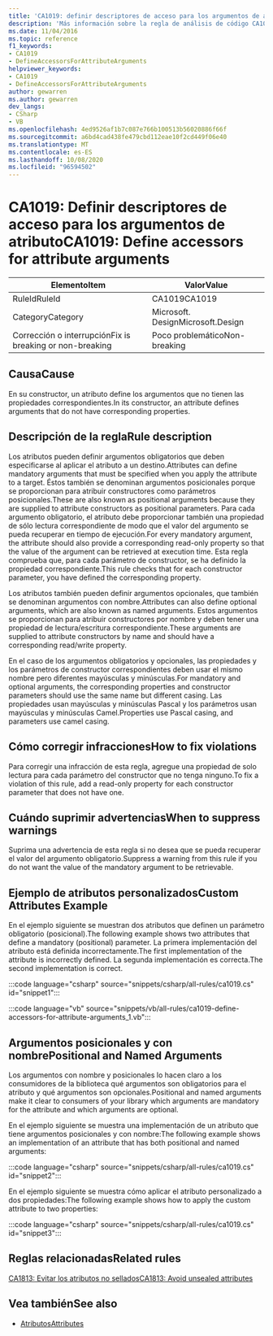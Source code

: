 ```yaml
---
title: 'CA1019: definir descriptores de acceso para los argumentos de atributo (análisis de código)'
description: 'Más información sobre la regla de análisis de código CA1019: definir descriptores de acceso para los argumentos de atributo'
ms.date: 11/04/2016
ms.topic: reference
f1_keywords:
- CA1019
- DefineAccessorsForAttributeArguments
helpviewer_keywords:
- CA1019
- DefineAccessorsForAttributeArguments
author: gewarren
ms.author: gewarren
dev_langs:
- CSharp
- VB
ms.openlocfilehash: 4ed9526af1b7c087e766b100513b56020886f66f
ms.sourcegitcommit: a6bd4cad438fe479cbd112eae10f2cd449f06e40
ms.translationtype: MT
ms.contentlocale: es-ES
ms.lasthandoff: 10/08/2020
ms.locfileid: "96594502"
---
```

# <a name="ca1019-define-accessors-for-attribute-arguments"></a><span data-ttu-id="5d496-103">CA1019: Definir descriptores de acceso para los argumentos de atributo</span><span class="sxs-lookup"><span data-stu-id="5d496-103">CA1019: Define accessors for attribute arguments</span></span>

| <span data-ttu-id="5d496-104">Elemento</span><span class="sxs-lookup"><span data-stu-id="5d496-104">Item</span></span>                                     | <span data-ttu-id="5d496-105">Valor</span><span class="sxs-lookup"><span data-stu-id="5d496-105">Value</span></span>            |
|------------------------------------------|------------------|
| <span data-ttu-id="5d496-106">RuleId</span><span class="sxs-lookup"><span data-stu-id="5d496-106">RuleId</span></span>                                   | <span data-ttu-id="5d496-107">CA1019</span><span class="sxs-lookup"><span data-stu-id="5d496-107">CA1019</span></span>           |
| <span data-ttu-id="5d496-108">Category</span><span class="sxs-lookup"><span data-stu-id="5d496-108">Category</span></span>                                 | <span data-ttu-id="5d496-109">Microsoft. Design</span><span class="sxs-lookup"><span data-stu-id="5d496-109">Microsoft.Design</span></span> |
| <span data-ttu-id="5d496-110">Corrección o interrupción</span><span class="sxs-lookup"><span data-stu-id="5d496-110">Fix is breaking or non-breaking</span></span> | <span data-ttu-id="5d496-111">Poco problemático</span><span class="sxs-lookup"><span data-stu-id="5d496-111">Non-breaking</span></span>     |

## <a name="cause"></a><span data-ttu-id="5d496-112">Causa</span><span class="sxs-lookup"><span data-stu-id="5d496-112">Cause</span></span>

<span data-ttu-id="5d496-113">En su constructor, un atributo define los argumentos que no tienen las propiedades correspondientes.</span><span class="sxs-lookup"><span data-stu-id="5d496-113">In its constructor, an attribute defines arguments that do not have corresponding properties.</span></span>

## <a name="rule-description"></a><span data-ttu-id="5d496-114">Descripción de la regla</span><span class="sxs-lookup"><span data-stu-id="5d496-114">Rule description</span></span>

<span data-ttu-id="5d496-115">Los atributos pueden definir argumentos obligatorios que deben especificarse al aplicar el atributo a un destino.</span><span class="sxs-lookup"><span data-stu-id="5d496-115">Attributes can define mandatory arguments that must be specified when you apply the attribute to a target.</span></span> <span data-ttu-id="5d496-116">Éstos también se denominan argumentos posicionales porque se proporcionan para atribuir constructores como parámetros posicionales.</span><span class="sxs-lookup"><span data-stu-id="5d496-116">These are also known as positional arguments because they are supplied to attribute constructors as positional parameters.</span></span> <span data-ttu-id="5d496-117">Para cada argumento obligatorio, el atributo debe proporcionar también una propiedad de sólo lectura correspondiente de modo que el valor del argumento se pueda recuperar en tiempo de ejecución.</span><span class="sxs-lookup"><span data-stu-id="5d496-117">For every mandatory argument, the attribute should also provide a corresponding read-only property so that the value of the argument can be retrieved at execution time.</span></span> <span data-ttu-id="5d496-118">Esta regla comprueba que, para cada parámetro de constructor, se ha definido la propiedad correspondiente.</span><span class="sxs-lookup"><span data-stu-id="5d496-118">This rule checks that for each constructor parameter, you have defined the corresponding property.</span></span>

<span data-ttu-id="5d496-119">Los atributos también pueden definir argumentos opcionales, que también se denominan argumentos con nombre.</span><span class="sxs-lookup"><span data-stu-id="5d496-119">Attributes can also define optional arguments, which are also known as named arguments.</span></span> <span data-ttu-id="5d496-120">Estos argumentos se proporcionan para atribuir constructores por nombre y deben tener una propiedad de lectura/escritura correspondiente.</span><span class="sxs-lookup"><span data-stu-id="5d496-120">These arguments are supplied to attribute constructors by name and should have a corresponding read/write property.</span></span>

<span data-ttu-id="5d496-121">En el caso de los argumentos obligatorios y opcionales, las propiedades y los parámetros de constructor correspondientes deben usar el mismo nombre pero diferentes mayúsculas y minúsculas.</span><span class="sxs-lookup"><span data-stu-id="5d496-121">For mandatory and optional arguments, the corresponding properties and constructor parameters should use the same name but different casing.</span></span> <span data-ttu-id="5d496-122">Las propiedades usan mayúsculas y minúsculas Pascal y los parámetros usan mayúsculas y minúsculas Camel.</span><span class="sxs-lookup"><span data-stu-id="5d496-122">Properties use Pascal casing, and parameters use camel casing.</span></span>

## <a name="how-to-fix-violations"></a><span data-ttu-id="5d496-123">Cómo corregir infracciones</span><span class="sxs-lookup"><span data-stu-id="5d496-123">How to fix violations</span></span>

<span data-ttu-id="5d496-124">Para corregir una infracción de esta regla, agregue una propiedad de solo lectura para cada parámetro del constructor que no tenga ninguno.</span><span class="sxs-lookup"><span data-stu-id="5d496-124">To fix a violation of this rule, add a read-only property for each constructor parameter that does not have one.</span></span>

## <a name="when-to-suppress-warnings"></a><span data-ttu-id="5d496-125">Cuándo suprimir advertencias</span><span class="sxs-lookup"><span data-stu-id="5d496-125">When to suppress warnings</span></span>

<span data-ttu-id="5d496-126">Suprima una advertencia de esta regla si no desea que se pueda recuperar el valor del argumento obligatorio.</span><span class="sxs-lookup"><span data-stu-id="5d496-126">Suppress a warning from this rule if you do not want the value of the mandatory argument to be retrievable.</span></span>

## <a name="custom-attributes-example"></a><span data-ttu-id="5d496-127">Ejemplo de atributos personalizados</span><span class="sxs-lookup"><span data-stu-id="5d496-127">Custom Attributes Example</span></span>

<span data-ttu-id="5d496-128">En el ejemplo siguiente se muestran dos atributos que definen un parámetro obligatorio (posicional).</span><span class="sxs-lookup"><span data-stu-id="5d496-128">The following example shows two attributes that define a mandatory (positional) parameter.</span></span> <span data-ttu-id="5d496-129">La primera implementación del atributo está definida incorrectamente.</span><span class="sxs-lookup"><span data-stu-id="5d496-129">The first implementation of the attribute is incorrectly defined.</span></span> <span data-ttu-id="5d496-130">La segunda implementación es correcta.</span><span class="sxs-lookup"><span data-stu-id="5d496-130">The second implementation is correct.</span></span>

:::code language="csharp" source="snippets/csharp/all-rules/ca1019.cs" id="snippet1":::

:::code language="vb" source="snippets/vb/all-rules/ca1019-define-accessors-for-attribute-arguments_1.vb":::

## <a name="positional-and-named-arguments"></a><span data-ttu-id="5d496-131">Argumentos posicionales y con nombre</span><span class="sxs-lookup"><span data-stu-id="5d496-131">Positional and Named Arguments</span></span>

<span data-ttu-id="5d496-132">Los argumentos con nombre y posicionales lo hacen claro a los consumidores de la biblioteca qué argumentos son obligatorios para el atributo y qué argumentos son opcionales.</span><span class="sxs-lookup"><span data-stu-id="5d496-132">Positional and named arguments make it clear to consumers of your library which arguments are mandatory for the attribute and which arguments are optional.</span></span>

<span data-ttu-id="5d496-133">En el ejemplo siguiente se muestra una implementación de un atributo que tiene argumentos posicionales y con nombre:</span><span class="sxs-lookup"><span data-stu-id="5d496-133">The following example shows an implementation of an attribute that has both positional and named arguments:</span></span>

:::code language="csharp" source="snippets/csharp/all-rules/ca1019.cs" id="snippet2":::

<span data-ttu-id="5d496-134">En el ejemplo siguiente se muestra cómo aplicar el atributo personalizado a dos propiedades:</span><span class="sxs-lookup"><span data-stu-id="5d496-134">The following example shows how to apply the custom attribute to two properties:</span></span>

:::code language="csharp" source="snippets/csharp/all-rules/ca1019.cs" id="snippet3":::

## <a name="related-rules"></a><span data-ttu-id="5d496-135">Reglas relacionadas</span><span class="sxs-lookup"><span data-stu-id="5d496-135">Related rules</span></span>

[<span data-ttu-id="5d496-136">CA1813: Evitar los atributos no sellados</span><span class="sxs-lookup"><span data-stu-id="5d496-136">CA1813: Avoid unsealed attributes</span></span>](ca1813.md)

## <a name="see-also"></a><span data-ttu-id="5d496-137">Vea también</span><span class="sxs-lookup"><span data-stu-id="5d496-137">See also</span></span>

- [<span data-ttu-id="5d496-138">Atributos</span><span class="sxs-lookup"><span data-stu-id="5d496-138">Attributes</span></span>](../../../standard/design-guidelines/attributes.md)
